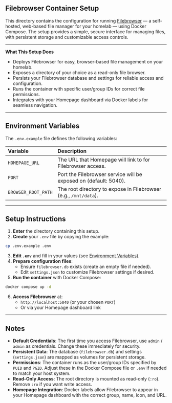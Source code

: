 ## Filebrowser Container Setup

This directory contains the configuration for running [Filebrowser](https://filebrowser.org/) — a self-hosted, web-based file manager for your homelab — using Docker Compose. The setup provides a simple, secure interface for managing files, with persistent storage and customizable access controls.

---

**What This Setup Does**

- Deploys Filebrowser for easy, browser-based file management on your homelab.
- Exposes a directory of your choice as a read-only file browser.
- Persists your Filebrowser database and settings for reliable access and configuration.
- Runs the container with specific user/group IDs for correct file permissions.
- Integrates with your Homepage dashboard via Docker labels for seamless navigation.

---

## Environment Variables

The `.env.example` file defines the following variables:


| Variable | Description |
| :-- | :-- |
| `HOMEPAGE_URL` | The URL that Homepage will link to for Filebrowser access. |
| `PORT` | Port the Filebrowser service will be exposed on (default: 5040). |
| `BROWSER_ROOT_PATH` | The root directory to expose in Filebrowser (e.g., `/mnt/data`). |


---

## Setup Instructions

1. **Enter** the directory containing this setup.
2. **Create** your `.env` file by copying the example:

```sh
cp .env.example .env
```

3. **Edit `.env`** and fill in your values (see [Environment Variables](#environment-variables)).
4. **Prepare configuration files**:
    - Ensure `filebrowser.db` exists (create an empty file if needed).
    - Edit `settings.json` to customize Filebrowser settings if desired.
5. **Run the container** with Docker Compose:

```sh
docker compose up -d
```

6. **Access Filebrowser** at:
    - `http://localhost:5040` (or your chosen `PORT`)
    - Or via your Homepage dashboard link

---

## Notes

- **Default Credentials**: The first time you access Filebrowser, use `admin` / `admin` as credentials. Change these immediately for security.
- **Persistent Data**: The database (`filebrowser.db`) and settings (`settings.json`) are mapped as volumes for persistent storage.
- **Permissions**: The container runs as the user/group IDs specified by `PUID` and `PGID`. Adjust these in the Docker Compose file or `.env` if needed to match your host system.
- **Read-Only Access**: The root directory is mounted as read-only (`:ro`). Remove `:ro` if you want write access.
- **Homepage Integration**: Docker labels allow Filebrowser to appear in your Homepage dashboard with the correct group, name, icon, and URL.

